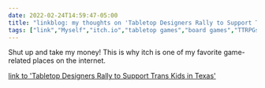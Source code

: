 ```yaml
---
date: 2022-02-24T14:59:47-05:00
title: "linkblog: my thoughts on 'Tabletop Designers Rally to Support Trans Kids in Texas'"
tags: ["link","Myself","itch.io","tabletop games","board games","TTRPGs","Texas","LGBTQ"]
---
```

Shut up and take my money! This is why itch is one of my favorite game-related places on the internet.
 
[link to 'Tabletop Designers Rally to Support Trans Kids in Texas'](https://gizmodo.com/tabletop-designers-rally-to-support-trans-kids-in-texas-1848588284)
